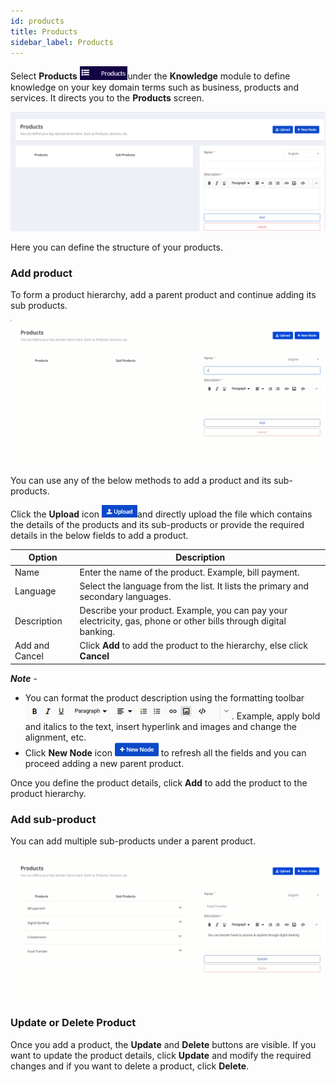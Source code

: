 ```yaml
---
id: products
title: Products
sidebar_label: Products
---
```


Select **Products** <img src="assets\CA_018.png" style="zoom:67%;" />under the **Knowledge** module to define knowledge on your key domain terms such as business, products and services. It directs you to the **Products** screen.

<img src="assets\CA_008.png" style="zoom:50%;" />

Here you can define the structure of your products.

### Add product

To form a product hierarchy, add a parent product and continue adding its sub products. 

<img src="assets\cw_010.gif" style="zoom:50%;" />

You can use any of the below methods to add a product and its sub-products.

Click the **Upload** icon <img src="assets\CA_013.png" style="zoom:50%;" />and directly upload the file which contains the details of the products and its sub-products or provide the required details in the below fields to add a product.

| Option         | Description                                                  |
| -------------- | ------------------------------------------------------------ |
| Name           | Enter the name of the product. Example, bill payment.        |
| Language       | Select the language from the list. It lists the primary and secondary languages. |
| Description    | Describe your product. Example, you can pay your electricity, gas, phone or other bills through digital banking. |
| Add and Cancel | Click **Add** to add the product to the hierarchy, else click **Cancel** |

***Note*** - 

- You can format the product description using the formatting toolbar <img src="assets\CA_009.png" style="zoom:50%;" />. Example, apply bold and italics to the text, insert hyperlink and images and change the alignment, etc.
- Click **New Node** icon <img src="assets\CA_010.png" style="zoom:50%;" /> to refresh all the fields and you can proceed adding a new parent product.

Once you define the product details, click **Add** to add the product to the product hierarchy.

### Add sub-product

You can add multiple sub-products under a parent product.

<img src="assets\cw_011.gif" style="zoom:50%;" />

### Update or Delete Product

Once you add a product, the **Update** and **Delete** buttons are visible. If you want to update the product details, click **Update** and modify the required changes and if you want to delete a product, click **Delete**.